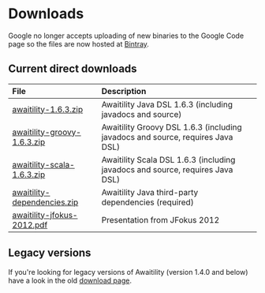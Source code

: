 # Downloads #

Google no longer accepts uploading of new binaries to the Google Code page so the files are now hosted at [Bintray](https://bintray.com/johanhaleby/generic/awaitility).

## Current direct downloads ##
| File | Description |
|:-----|:------------|
| [awaitility-1.6.3.zip](http://dl.bintray.com/johanhaleby/generic/awaitility-1.6.3.zip) | Awaitility Java DSL 1.6.3 (including javadocs and source) |
| [awaitility-groovy-1.6.3.zip](http://dl.bintray.com/johanhaleby/generic/awaitility-groovy-1.6.3.zip)  | Awaitility Groovy DSL 1.6.3 (including javadocs and source, requires Java DSL) |
| [awaitility-scala-1.6.3.zip](http://dl.bintray.com/johanhaleby/generic/awaitility-scala-1.6.3.zip)  | Awaitility Scala DSL 1.6.3 (including javadocs and source, requires Java DSL) |
| [awaitility-dependencies.zip](http://dl.bintray.com/johanhaleby/generic/awaitility-dependencies.zip)  | Awaitility Java third-party dependencies (required)  |
| [awaitility-jfokus-2012.pdf](https://code.google.com/p/awaitility/downloads/detail?name=awaitility-jfokus-2012.pdf)  | Presentation from JFokus 2012  |

## Legacy versions ##
If you're looking for legacy versions of Awaitility (version 1.4.0 and below) have a look in the old  <a href='https://code.google.com/p/awaitility/downloads/list?can=1&q=&colspec=Filename+Summary+Uploaded+ReleaseDate+Size+DownloadCount'>download page</a>.